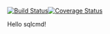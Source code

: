 [![Build Status](https://travis-ci.org/kortov/sqlcmd.svg?branch=master)](https://travis-ci.org/kortov/sqlcmd)[![Coverage Status](https://coveralls.io/repos/github/kortov/sqlcmd/badge.svg?branch=master)](https://coveralls.io/github/kortov/sqlcmd?branch=master)

Hello sqlcmd!

